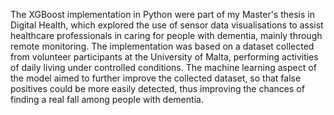 The XGBoost implementation in Python were part of my Master's thesis in Digital Health, which explored the use of sensor data visualisations to assist healthcare professionals in caring for people with dementia, mainly through remote monitoring. The implementation was based on a dataset collected from volunteer participants at the University of Malta, performing activities of daily living under controlled conditions. The machine learning aspect of the model aimed to further improve the collected dataset, so that false positives could be more easily detected, thus improving the chances of finding a real fall among people with dementia.

